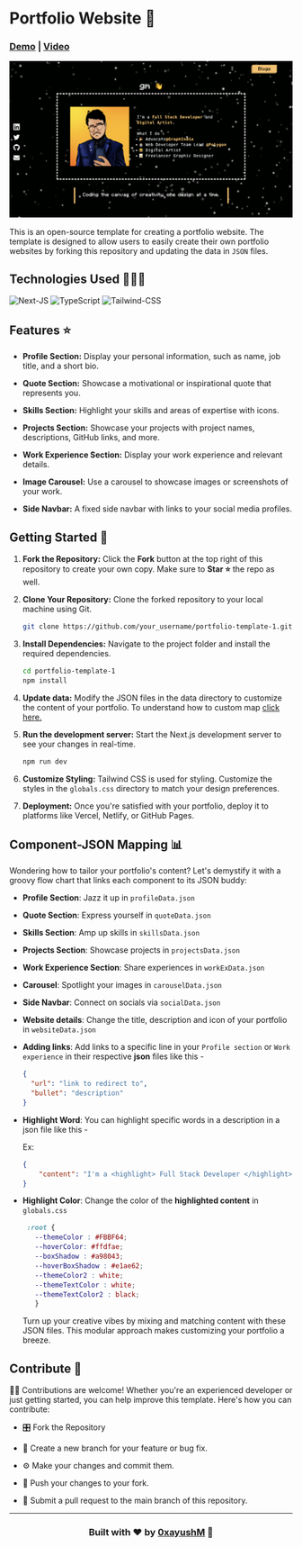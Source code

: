 # Portfolio Website 🚀

<link href="globals.css" rel="stylesheet"></link>


<div align=''>

### [Demo](https://portfolio-template-1-0xayushM.vercel.app/) | [Video](https://youtu.be/PoDPFeEr_Lo)

</div>
<img src='./readme_assets/image.png' target="_blank"/>


<!-- <div class='top-bar' style='display:flex; gap:10px; margin: 10px 0px; font-weight: bold'>
    <div class='demo-btn' style='background-color: gray; padding: 5px 15px; border-radius: 5px;'>
        <a href='https://portfolio-template-1-0xayushM.vercel.app/' target='_blank' style='text-decoration:none; color:white;'>Demo</a>
    </div>
    <div class='video-btn' style='background-color: red; border-radius: 5px; padding: 5px 15px;'>
        <a href='https://youtu.be/PoDPFeEr_Lo' target='_blank' style='text-decoration:none; color:white;'>Video</a>
</div>
</div> -->



This is an open-source template for creating a portfolio website. The template is designed to allow users to easily create their own portfolio websites by forking this repository and updating the data in `JSON` files.

## Technologies Used 🧑🏻‍💻

![Next-JS](https://img.shields.io/badge/Next.Js-black?style=for-the-badge&logo=nextdotjs&logoColor=61DAFB)
![TypeScript](https://img.shields.io/badge/TypeScript-323330?style=for-the-badge&logo=typescript&logoColor=blue)
![Tailwind-CSS](https://img.shields.io/badge/Tailwind-gray?style=for-the-badge&logo=tailwindcss&logoColor=61DAFB)

## Features ⭐️

- **Profile Section:** Display your personal information, such as name, job title, and a short bio.

- **Quote Section:** Showcase a motivational or inspirational quote that represents you.

- **Skills Section:** Highlight your skills and areas of expertise with icons.

- **Projects Section:** Showcase your projects with project names, descriptions, GitHub links, and more.

- **Work Experience Section:** Display your work experience and relevant details.

- **Image Carousel:** Use a carousel to showcase images or screenshots of your work.

- **Side Navbar:** A fixed side navbar with links to your social media profiles.

## Getting Started 🚀

1. **Fork the Repository:** Click the **Fork** button at the top right of this repository to create your own copy. Make sure to **Star ⭐️** the repo as well.

2. **Clone Your Repository:** Clone the forked repository to your local machine using Git.

   ```bash
   git clone https://github.com/your_username/portfolio-template-1.git
   ```

3. **Install Dependencies:** Navigate to the project folder and install the required dependencies.
   ```bash
   cd portfolio-template-1
   npm install
   ```
4. **Update data:** Modify the JSON files in the data directory to customize the content of your portfolio. To understand how to custom map <a href='#custom'>click here.</a>

5. **Run the development server:** Start the Next.js development server to see your changes in real-time.

   ```bash
   npm run dev
   ```

6. **Customize Styling:** Tailwind CSS is used for styling. Customize the styles in the `globals.css` directory to match your design preferences.

7. **Deployment:** Once you're satisfied with your portfolio, deploy it to platforms like Vercel, Netlify, or GitHub Pages.


<div id='custom'>

## Component-JSON Mapping 📊

Wondering how to tailor your portfolio's content? Let's demystify it with a groovy flow chart that links each component to its JSON buddy:

- **Profile Section**: Jazz it up in `profileData.json`
- **Quote Section**: Express yourself in `quoteData.json`
- **Skills Section**: Amp up skills in `skillsData.json`
- **Projects Section**: Showcase projects in `projectsData.json`
- **Work Experience Section**: Share experiences in `workExData.json`
- **Carousel**: Spotlight your images in `carouselData.json`
- **Side Navbar**: Connect on socials via `socialData.json`
- **Website details**: Change the title, description and icon of your portfolio in `websiteData.json`
- **Adding links**: Add links to a specific line in your `Profile section` or `Work experience` in their respective **json** files like this -

    ```json
    {
      "url": "link to redirect to",
      "bullet": "description"
    }
    ```

- **Highlight Word**: You can highlight specific words in a description in a json file like this - 

    Ex: 

    ```json
    {
        "content": "I'm a <highlight> Full Stack Developer </highlight> and <highlight> Digital Artist </highlight>."
    }
    ```

- **Highlight Color**: Change the color of the **highlighted content** in `globals.css`

     ``` css
      :root {
        --themeColor : #FBBF64;
        --hoverColor: #ffdfae;
        --boxShadow : #a98043;
        --hoverBoxShadow : #e1ae62;
        --themeColor2 : white;
        --themeTextColor : white;
        --themeTextColor2 : black;
        }
    ```
  Turn up your creative vibes by mixing and matching content with these JSON files. This modular approach makes customizing your portfolio a breeze.


</div>


## Contribute 🤝

👩‍💻 Contributions are welcome! Whether you're an experienced developer or just getting started, you can help improve this template. Here's how you can contribute:

- 🎛️ Fork the Repository
- 💽 Create a new branch for your feature or bug fix.

- ⚙️ Make your changes and commit them.
- 📡 Push your changes to your fork.

- 🌟 Submit a pull request to the main branch of this repository.

<hr>

### <p align="center">Built with ❤️ by [0xayushM](https://www.ayushmangal.com) 🚀</p>
